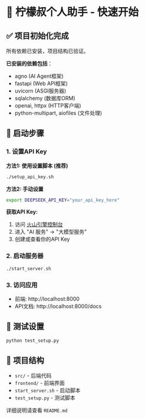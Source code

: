 # 🍋 柠檬叔个人助手 - 快速开始

## ✅ 项目初始化完成

所有依赖已安装，项目结构已验证。

**已安装的依赖包括**：
- agno (AI Agent框架)
- fastapi (Web API框架)
- uvicorn (ASGI服务器)
- sqlalchemy (数据库ORM)
- openai, httpx (HTTP客户端)
- python-multipart, aiofiles (文件处理)

## 🚀 启动步骤

### 1. 设置API Key

**方法1: 使用设置脚本 (推荐)**
```bash
./setup_api_key.sh
```

**方法2: 手动设置**
```bash
export DEEPSEEK_API_KEY="your_api_key_here"
```

**获取API Key:**
1. 访问 [火山引擎控制台](https://console.volcengine.com/)
2. 进入 "AI 服务" → "大模型服务"
3. 创建或查看你的API Key

### 2. 启动服务器
```bash
./start_server.sh
```

### 3. 访问应用
- 前端: http://localhost:8000
- API文档: http://localhost:8000/docs

## 🧪 测试设置
```bash
python test_setup.py
```

## 📁 项目结构
- `src/` - 后端代码
- `frontend/` - 前端界面  
- `start_server.sh` - 启动脚本
- `test_setup.py` - 测试脚本

详细说明请查看 `README.md` 